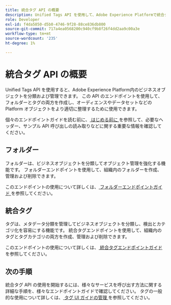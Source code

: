 ```yaml
---
title: 統合タグ API の概要
description: Unified Tags API を使用して、Adobe Experience Platformで統合タグとフォルダーを管理する方法について説明します。
role: Developer
exl-id: f4da5850-d5b0-4746-9f28-88ce836db800
source-git-commit: 717a4ea0568200c940cf9b8f26f4dd2aa9c00a3e
workflow-type: tm+mt
source-wordcount: '235'
ht-degree: 1%

---
```


# 統合タグ API の概要

Unified Tags API を使用すると、Adobe Experience Platform内のビジネスオブジェクトを分類および管理できます。 この API のエンドポイントを使用して、フォルダーとタグの両方を作成し、オーディエンスやデータセットなどの Platform オブジェクトをより適切に整理するために使用できます。

個々のエンドポイントガイドを読む前に、[ はじめる前に ](./getting-started.md) を参照して、必要なヘッダー、サンプル API 呼び出しの読み取りなどに関する重要な情報を確認してください。

## フォルダー

フォルダーは、ビジネスオブジェクトを分類してオブジェクト管理を強化する機能です。 フォルダーエンドポイントを使用して、組織内のフォルダーを作成、管理および削除できます。

このエンドポイントの使用について詳しくは、[ フォルダーエンドポイントガイド ](./folders.md) を参照してください。

## 統合タグ

タグは、メタデータ分類を管理してビジネスオブジェクトを分類し、検出とカテゴリ化を容易にする機能です。 統合タグエンドポイントを使用して、組織内のタグとタグカテゴリの両方を作成、管理および削除できます。

このエンドポイントの使用について詳しくは、[ 統合タグエンドポイントガイド ](./tags.md) を参照してください。

## 次の手順

統合タグ API の使用を開始するには、様々なサービスを呼び出す方法に関する詳細な手順を、様々なエンドポイントガイドで確認してください。 タグの一般的な使用について詳しくは、[ タグ UI ガイドの管理 ](../ui/managing-tags.md) を参照してください。
